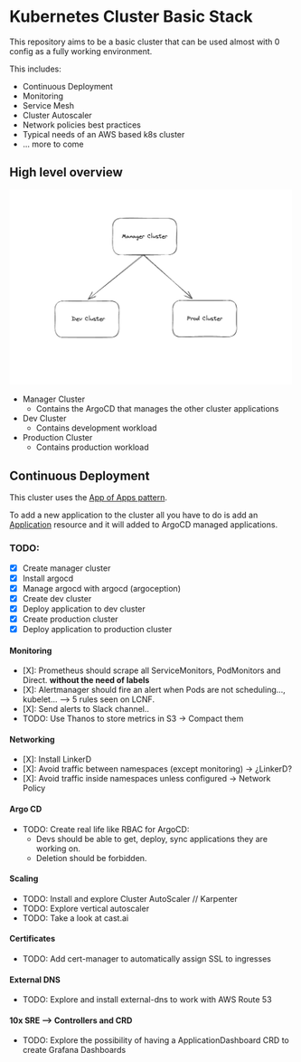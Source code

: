 # Kubernetes Cluster Basic Stack

This repository aims to be a basic cluster that can be used almost with 0 config as a fully working environment.

This includes:

- Continuous Deployment
- Monitoring
- Service Mesh
- Cluster Autoscaler
- Network policies best practices
- Typical needs of an AWS based k8s cluster
- ... more to come

## High level overview

<img src="images/clusters-overview.png" alt="cluster-overview" width="500"/>

- Manager Cluster
  - Contains the ArgoCD that manages the other cluster applications
- Dev Cluster
  - Contains development workload
- Production Cluster
  - Contains production workload

## Continuous Deployment

This cluster uses the [App of Apps pattern](https://argo-cd.readthedocs.io/en/stable/operator-manual/cluster-bootstrapping/#app-of-apps-pattern).

To add a new application to the cluster all you have to do is add an [Application](https://argo-cd.readthedocs.io/en/stable/operator-manual/declarative-setup/#applications) resource and it will added to ArgoCD managed applications.

### TODO:

- [X] Create manager cluster
- [X] Install argocd
- [X] Manage argocd with argocd (argoception)
- [X] Create dev cluster
- [X] Deploy application to dev cluster
- [X] Create production cluster
- [X] Deploy application to production cluster

#### Monitoring

- [X]: Prometheus should scrape all ServiceMonitors, PodMonitors and Direct. **without the need of labels**
- [X]: Alertmanager should fire an alert when Pods are not scheduling..., kubelet... --> 5 rules seen on LCNF.
- [X]: Send alerts to Slack channel..
- TODO: Use Thanos to store metrics in S3 -> Compact them

#### Networking

- [X]: Install LinkerD
- [X]: Avoid traffic between namespaces (except monitoring) -> ¿LinkerD?
- [X]: Avoid traffic inside namespaces unless configured -> Network Policy

#### Argo CD

- TODO: Create real life like RBAC for ArgoCD:
  - Devs should be able to get, deploy, sync applications they are working on.
  - Deletion should be forbidden.

#### Scaling

- TODO: Install and explore Cluster AutoScaler // Karpenter
- TODO: Explore vertical autoscaler
- TODO: Take a look at cast.ai

#### Certificates

- TODO: Add cert-manager to automatically assign SSL to ingresses

#### External DNS

- TODO: Explore and install external-dns to work with AWS Route 53

#### 10x SRE --> Controllers and CRD

- TODO: Explore the possibility of having a ApplicationDashboard CRD to create Grafana Dashboards

